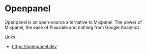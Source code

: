 # Openpanel

Openpanel is an open-source alternative to Mixpanel. The power of Mixpanel, the ease of Plausible and nothing from Google Analytics.

Links:

- <https://openpanel.dev>

